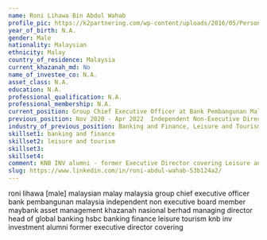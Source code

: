 ```yaml
---
name: Roni Lihawa Bin Abdul Wahab
profile_pic: https://k2partnering.com/wp-content/uploads/2016/05/Person.jpg
year_of_birth: N.A.
gender: Male
nationality: Malaysian 
ethnicity: Malay
country_of_residence: Malaysia 
current_khazanah_md: No
name_of_investee_co: N.A.
asset_class: N.A.
education: N.A.
professional_qualification: N.A.
professional_membership: N.A.
current_position: Group Chief Executive Officer at Bank Pembangunan Malaysia Bhd
previous_position: Nov 2020 - Apr 2022  Independent Non-Executive Director / Board Member, Maybank Asset Management, May 2017 - Apr 2020 Executive Director, Khazanah Nasional Berhad, 2012 - 2017 Managing Director, Head of Global Banking, Malaysia, HSBC
industry_of_previous_position: Banking and Finance, Leisure and Tourism
skillset1: banking and finance
skillset2: leisure and tourism
skillset3: 
skillset4: 
comment: KNB INV alumni - former Executive Director covering Leisure and Tourism
slug: https://www.linkedin.com/in/roni-abdul-wahab-53b124a2/
---
```


roni lihawa [male] malaysian malay malaysia group chief executive officer bank pembangunan malaysia independent non executive board member maybank asset management khazanah nasional berhad managing director head of global banking hsbc banking finance leisure tourism knb inv investment alumni former executive director covering